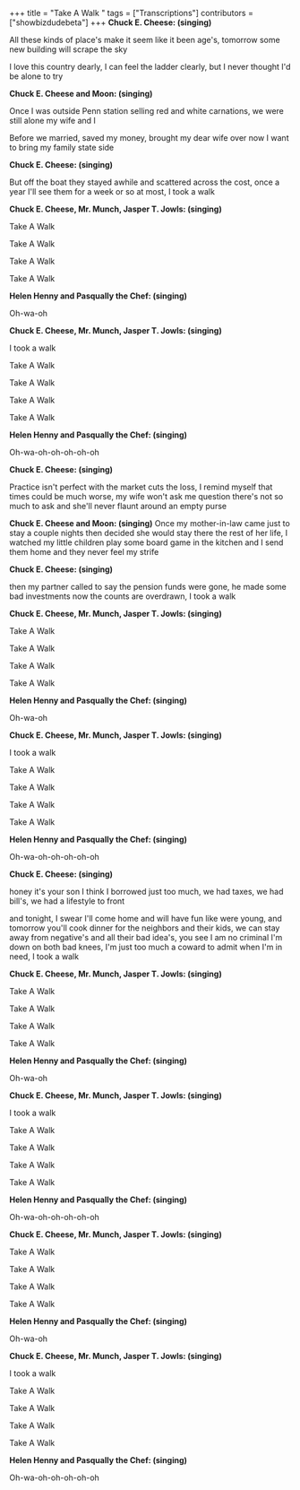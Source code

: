 +++
title = "Take A Walk "
tags = ["Transcriptions"]
contributors = ["showbizdudebeta"]
+++
**Chuck E. Cheese: (singing)**

All these kinds of place's make it seem like it been age's, tomorrow some new building will scrape the sky  

I love this country dearly, I can feel the ladder clearly, but I never thought I'd be alone to try


**Chuck E. Cheese and Moon: (singing)**

Once I was outside Penn station selling red and white carnations, we were still alone my wife and I 

Before we married, saved my money, brought my dear wife over now I want to bring my family state side 

**Chuck E. Cheese: (singing)**

But off the boat they stayed awhile and scattered across the cost, once a year I'll see them for a week or so at most, I took a walk 

**Chuck E. Cheese, Mr. Munch, Jasper T. Jowls: (singing)**

Take A Walk


Take A Walk

Take A Walk

Take A Walk

**Helen Henny and Pasqually the Chef: (singing)**

Oh-wa-oh 

**Chuck E. Cheese, Mr. Munch, Jasper T. Jowls: (singing)**

I took a walk 


Take A Walk

Take A Walk

Take A Walk

Take A Walk

**Helen Henny and Pasqually the Chef: (singing)**

Oh-wa-oh-oh-oh-oh-oh


**Chuck E. Cheese: (singing)**

Practice isn't perfect with the market cuts the loss, I remind myself that times could be much worse, my wife won't ask me question there's not so much to ask and she'll never flaunt around an empty purse 


**Chuck E. Cheese and Moon: (singing)**
Once my mother-in-law came just to stay a couple nights then decided she would stay there the rest of her life, I watched my little children play some board game in the kitchen and I send them home and they never feel my strife 

**Chuck E. Cheese: (singing)**

then my partner called to say the pension funds were gone, he made some bad investments now the counts are overdrawn, I took a walk 


**Chuck E. Cheese, Mr. Munch, Jasper T. Jowls: (singing)**

Take A Walk


Take A Walk

Take A Walk

Take A Walk

**Helen Henny and Pasqually the Chef: (singing)**

Oh-wa-oh 

**Chuck E. Cheese, Mr. Munch, Jasper T. Jowls: (singing)**

I took a walk 


Take A Walk

Take A Walk

Take A Walk

Take A Walk

**Helen Henny and Pasqually the Chef: (singing)**

Oh-wa-oh-oh-oh-oh-oh

**Chuck E. Cheese: (singing)**

honey it's your son I think I borrowed just too much, we had taxes, we had bill's, we had a lifestyle to front


and tonight, I swear I'll come home and will have fun like were young, and tomorrow you'll cook dinner for the neighbors and their kids, we can stay away from negative's and all their bad idea's, you see I am no criminal I'm down on both bad knees, I'm just too much a coward to admit when I'm in need, I took a walk 


**Chuck E. Cheese, Mr. Munch, Jasper T. Jowls: (singing)**

Take A Walk


Take A Walk

Take A Walk

Take A Walk


**Helen Henny and Pasqually the Chef: (singing)**

Oh-wa-oh 



**Chuck E. Cheese, Mr. Munch, Jasper T. Jowls: (singing)**

I took a walk 


Take A Walk

Take A Walk

Take A Walk

Take A Walk



**Helen Henny and Pasqually the Chef: (singing)**

Oh-wa-oh-oh-oh-oh-oh


**Chuck E. Cheese, Mr. Munch, Jasper T. Jowls: (singing)**

Take A Walk


Take A Walk

Take A Walk

Take A Walk


**Helen Henny and Pasqually the Chef: (singing)**

Oh-wa-oh 

**Chuck E. Cheese, Mr. Munch, Jasper T. Jowls: (singing)**

I took a walk 


Take A Walk

Take A Walk

Take A Walk

Take A Walk


**Helen Henny and Pasqually the Chef: (singing)**

Oh-wa-oh-oh-oh-oh-oh














